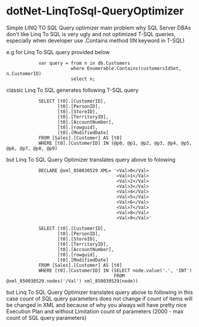 # dotNet-LinqToSql-QueryOptimizer

Simple LINQ TO SQL Query optimizer
main problem why SQL Server DBAs don't like Linq To SQL is very ugly and not optimized T-SQL queries,
especially when developer use .Contains method (IN keyword in T-SQL)

e.g for Linq To SQL query provided below

                var query = from n in db.Customers
                            where Enumerable.Contains(customersIdSet, n.CustomerID)
                            select n;

classic Linq To SQL generates following T-SQL query

                SELECT [t0].[CustomerID], 
                       [t0].[PersonID], 
                       [t0].[StoreID],
                       [t0].[TerritoryID], 
                       [t0].[AccountNumber], 
                       [t0].[rowguid], 
                       [t0].[ModifiedDate]
                FROM [Sales].[Customer] AS [t0]
                WHERE [t0].[CustomerID] IN (@p0, @p1, @p2, @p3, @p4, @p5, @p6, @p7, @p8, @p9)

but Linq To SQL Query Optimizer translates query above to folowing

                DECLARE @xml_850030529 XML= '<Val>0</Val>
                                             <Val>1</Val>
                                             <Val>2</Val>
                                             <Val>3</Val>
                                             <Val>4</Val>
                                             <Val>5</Val>
                                             <Val>6</Val>
                                             <Val>7</Val>
                                             <Val>8</Val>
                                             <Val>9</Val>'
                
                SELECT [t0].[CustomerID], 
                       [t0].[PersonID], 
                       [t0].[StoreID], 
                       [t0].[TerritoryID], 
                       [t0].[AccountNumber], 
                       [t0].[rowguid], 
                       [t0].[ModifiedDate]
                FROM [Sales].[Customer] AS [t0]
                WHERE [t0].[CustomerID] IN (SELECT node.value('.', 'INT') 
                                            FROM @xml_850030529.nodes('/Val') xml_850030529(node))

but Linq To SQL Query Optimizer translates query above to following
in this case count of SQL query parameters does not change if count of items will be changed in XML
and because of why you always will have pretty nice Execution Plan and without Limitation count of parameters
(2000 - max count of SQL query parameters)
